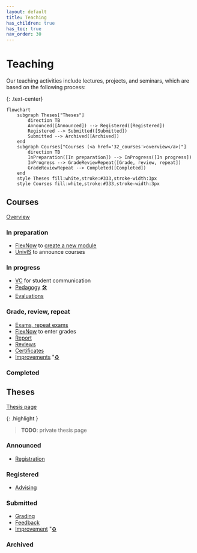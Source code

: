 ```yaml
---
layout: default
title: Teaching
has_children: true
has_toc: true
nav_order: 30
---
```


# Teaching

Our teaching activities include lectures, projects, and seminars, which are based on the following process:

{: .text-center}
```mermaid
flowchart
    subgraph Theses["Theses"]
        direction TB
        Announced([Announced]) --> Registered([Registered])
        Registered --> Submitted([Submitted])
        Submitted --> Archived([Archived])
    end
    subgraph Courses["Courses (<a href='32_courses'>overview</a>)"]
        direction TB
        InPreparation([In preparation]) --> InProgress([In progress])
        InProgress --> GradeReviewRepeat([Grade, review, repeat])
        GradeReviewRepeat --> Completed([Completed])
    end
    style Theses fill:white,stroke:#333,stroke-width:3px
    style Courses fill:white,stroke:#333,stroke-width:3px
```

## Courses

[Overview](30_processes/30.02.courses.html)

### In preparation

- [FlexNow](30_processes/30.15.flexnow.html) to [create a new module](30_processes/30.09.new_modules.html)
- [UnivIS](30_processes/30.16.univis.html) to announce courses

### In progress

- [VC](30_processes/30.19.virtual_campus.html) for student communication
- [Pedagogy](30_processes/30.07.pedagogy.html) <a href='.{{ site.baseurl }}/docs/00.goals.html'>🛠️</a>
- [Evaluations](30_processes/30.21.evaluations.html)

### Grade, review, repeat

- [Exams, repeat exams](30_processes/30.59.exams.html)
- [FlexNow](30_processes/30.15.flexnow.html) to enter grades
- [Report](30_processes/30.20.reports.html)
- [Reviews](30_processes/30.60.reviews.html)
- [Certificates](30_processes/30.51.certificates.html)
- [Improvements](30_processes/30.22.improvements.html) "<a href='.{{ site.baseurl }}/docs/00.goals.html'>♻️</a> 

### Completed

## Theses

[Thesis page](https://digital-work-lab.github.io/theses/)

{: .highlight }
> **TODO**: private thesis page

### Announced

- [Registration](30_processes/30.40.theses.html#registration)

### Registered

- [Advising](30_processes/30.40.theses.html#advising)

### Submitted

- [Grading](30_processes/30.40.theses.html#grading)
- [Feedback](https://digital-work-lab.github.io/theses/docs/feedback.html)
- [Improvement](30_processes/30.22.improvements.html) "<a href='.{{ site.baseurl }}/docs/00.goals.html'>♻️</a> 

### Archived
